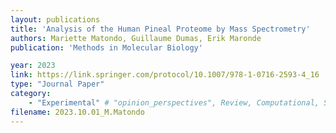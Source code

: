 ```yaml
---
layout: publications
title: 'Analysis of the Human Pineal Proteome by Mass Spectrometry'
authors: Mariette Matondo, Guillaume Dumas, Erik Maronde
publication: 'Methods in Molecular Biology'

year: 2023
link: https://link.springer.com/protocol/10.1007/978-1-0716-2593-4_16
type: "Journal Paper"
category: 
    - "Experimental" # "opinion_perspectives", Review, Computational, Social Cognitive and Affective Neuroscience, Experimental
filename: 2023.10.01_M.Matondo
---
```

